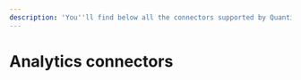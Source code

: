 ```yaml
---
description: 'You''ll find below all the connectors supported by Quanti:'
---
```


# Analytics connectors

